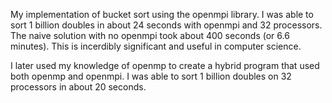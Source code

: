 My implementation of bucket sort using the openmpi library.  I was able to sort
1 billion doubles in about 24 seconds with openmpi and 32 processors.  The naive solution with no openmpi took about 400
seconds (or 6.6 minutes).  This is incerdibly significant and useful in computer
science. 

I later used my knowledge of openmp to create a hybrid program that used both
openmp and openmpi.  I was able to sort 1 billion doubles on 32 processors in
about 20 seconds.  
